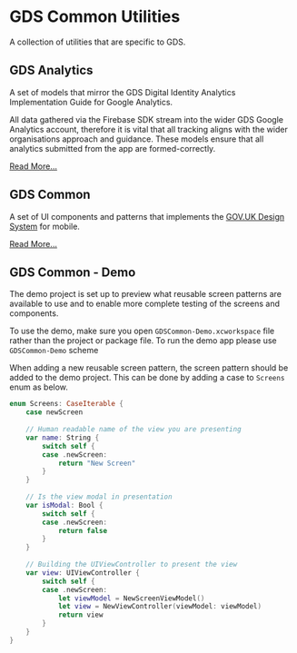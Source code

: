 # GDS Common Utilities

A collection of utilities that are specific to GDS.

## GDS Analytics

A set of models that mirror the GDS Digital Identity Analytics Implementation Guide for Google Analytics. 

All data gathered via the Firebase SDK stream into the wider GDS Google Analytics account, therefore it is vital that all tracking aligns with the wider organisations approach and guidance.
These models ensure that all analytics submitted from the app are formed-correctly.

[Read More...](./Sources/GDSAnalytics/README.md)

## GDS Common

A set of UI components and patterns that implements the [GOV.UK Design System](https://design-system.service.gov.uk) for mobile. 

[Read More...](./Sources/GDSCommon/README.md)

## GDS Common - Demo

The demo project is set up to preview what reusable screen patterns are available to use and to enable more complete testing of the screens and components. 

To use the demo, make sure you open `GDSCommon-Demo.xcworkspace` file rather than the project or package file. To run the demo app please use `GDSCommon-Demo` scheme

When adding a new reusable screen pattern, the screen pattern should be added to the demo project. This can be done by adding a case to `Screens` enum as below. 

```swift
enum Screens: CaseIterable {
    case newScreen
    
    // Human readable name of the view you are presenting
    var name: String {
        switch self {
        case .newScreen:
            return "New Screen"
        }
    }
    
    // Is the view modal in presentation
    var isModal: Bool {
        switch self {
        case .newScreen:
            return false
        }
    }
    
    // Building the UIViewController to present the view
    var view: UIViewController {
        switch self {
        case .newScreen:
            let viewModel = NewScreenViewModel()
            let view = NewViewController(viewModel: viewModel)
            return view
        }
    }
}
```
